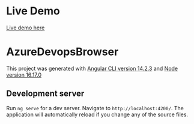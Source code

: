 # Live Demo
[Live demo here]()

# AzureDevopsBrowser

This project was generated with [Angular CLI version 14.2.3](https://github.com/angular/angular-cli) and [Node version 16.17.0](https://nodejs.org/)

## Development server

Run `ng serve` for a dev server. Navigate to `http://localhost:4200/`. The application will automatically reload if you change any of the source files.

